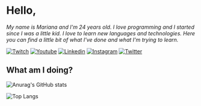 # Hello,

*My name is Mariana and I'm 24 years old. I love programming and I started since I was a little kid. I love to learn new languages and technologies. Here you can find a little bit of what I've done and what I'm trying to learn.*

[![Twitch](https://img.shields.io/badge/Twitch-9146FF?style=for-the-badge&logo=twitch&logoColor=white)](https://www.twitch.tv/detonagirl)
[![Youtube](https://img.shields.io/badge/YouTube-FF0000?style=for-the-badge&logo=youtube&logoColor=white)](https://www.twitch.tv/detonagirl)
[![Linkedin](https://img.shields.io/badge/LinkedIn-0077B5?style=for-the-badge&logo=linkedin&logoColor=white)](https://www.twitch.tv/detonagirl)
[![Instagram](https://img.shields.io/badge/Instagram-E4405F?style=for-the-badge&logo=instagram&logoColor=white)](https://www.twitch.tv/detonagirl)
[![Twitter](https://img.shields.io/badge/Twitter-1DA1F2?style=for-the-badge&logo=twitter&logoColor=white)](https://www.twitch.tv/detonagirl)

## What am I doing?

![Anurag's GitHub stats](https://github-readme-stats.vercel.app/api?username=detonagirl&show_icons=true&theme=tokyonight&count_private=true&hide_border=true&hide_title=true)

![Top Langs](https://github-readme-stats.vercel.app/api/top-langs/?username=detonagirl&layout=compact&theme=tokyonight&hide_border=true&hide_title=true)


